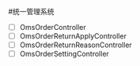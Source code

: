 #统一管理系统

-[ ] OmsOrderController
-[ ] OmsOrderReturnApplyController
-[ ] OmsOrderReturnReasonController
-[ ] OmsOrderSettingController
